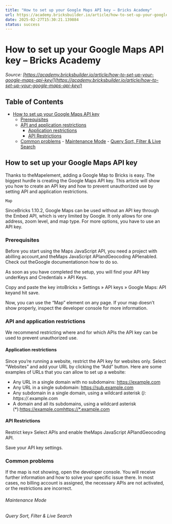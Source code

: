 ```yaml
---
title: "How to set up your Google Maps API key – Bricks Academy"
url: https://academy.bricksbuilder.io/article/how-to-set-up-your-google-maps-api-key/
date: 2025-02-27T15:30:21.139884
status: success
---
```


# How to set up your Google Maps API key – Bricks Academy

*Source: [https://academy.bricksbuilder.io/article/how-to-set-up-your-google-maps-api-key/](https://academy.bricksbuilder.io/article/how-to-set-up-your-google-maps-api-key/)*

## Table of Contents

- [How to set up your Google Maps API key](#how-to-set-up-your-google-maps-api-key)
  - [Prerequisites](#prerequisites)
  - [API and application restrictions](#api-and-application-restrictions)
    - [Application restrictions](#application-restrictions)
    - [API Restrictions](#api-restrictions)
  - [Common problems](#common-problems)
        - [Maintenance Mode](#maintenance-mode)
        - [Query Sort, Filter & Live Search](#query-sort-filter--live-search)

## How to set up your Google Maps API key

Thanks to theMapelement, adding a Google Map to Bricks is easy. The biggest hurdle is creating the Google Maps API key. This article will show you how to create an API key and how to prevent unauthorized use by setting API and application restrictions.

`Map`

SinceBricks 1.10.2, Google Maps can be used without an API key through the Embed API, which is very limited by Google. It only allows for one address, zoom level, and map type. For more options, you have to use an API key.

### Prerequisites

Before you start using the Maps JavaScript API, you need a project with abilling account,and theMaps JavaScript APIandGeocoding APIenabled. Check out theGoogle documentationon how to do so.

As soon as you have completed the setup, you will find your API key underKeys and Credentials » API Keys.

Copy and paste the key intoBricks » Settings » API keys » Google Maps: API keyand hit save.

Now, you can use the “Map” element on any page. If your map doesn’t show properly, inspect the developer console for more information.

### API and application restrictions

We recommend restricting where and for which APIs the API key can be used to prevent unauthorized use.

#### Application restrictions

Since you’re running a website, restrict the API key for websites only. Select “Websites” and add your URL by clicking the “Add” button. Here are some examples of URLs that you can allow to set up a website:

- Any URL in a single domain with no subdomains: https://example.com
- Any URL in a single subdomain: https://sub.example.com
- Any subdomain in a single domain, using a wildcard asterisk (*): https://*.example.com
- A domain and all its subdomains, using a wildcard asterisk (*):https://example.comhttps://*.example.com

#### API Restrictions

Restrict key» Select APIs and enable theMaps JavaScript APIandGeocoding API.

Save your API key settings.

### Common problems

If the map is not showing, open the developer console. You will receive further information and how to solve your specific issue there. In most cases, no billing account is assigned, the necessary APIs are not activated, or the restrictions are incorrect.

###### Maintenance Mode

###### Query Sort, Filter & Live Search

